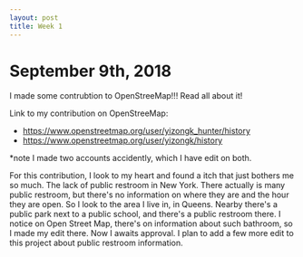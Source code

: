 ```yaml
---
layout: post
title: Week 1
---
```



## <h1> September 9th, 2018
I made some contrubtion to OpenStreeMap!!! Read all about it!


Link to my contribution on OpenStreeMap: 
- <https://www.openstreetmap.org/user/yizongk_hunter/history>
- <https://www.openstreetmap.org/user/yizongk/history>

*note I made two accounts accidently, which I have edit on both.

For this contribution, I look to my heart and found a itch that just bothers me so much. The lack of public restroom in New York. There actually is many public restroom, but there's no information on where they are and the hour they are open. So I look to the area I live in, in Queens. Nearby there's a public park next to a public school, and there's a public restroom there. I notice on Open Street Map, there's on information about such bathroom, so I made my edit there. Now I awaits approval. I plan to add a few more edit to this project about public restroom information.



